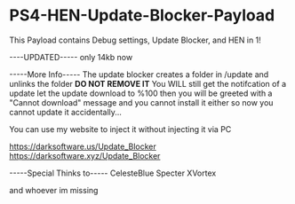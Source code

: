 # PS4-HEN-Update-Blocker-Payload
This Payload contains Debug settings, Update Blocker, and HEN in 1!

----UPDATED-----
only 14kb now

-----More Info-----
The update blocker creates a folder in /update and unlinks the folder **DO NOT REMOVE IT**
You WILL still get the notifcation of a update let the update download to %100 then 
you will be greeted with a "Cannot download" message and you cannot install it either
so now you cannot update it accidentally...
 
You can use my website to inject it without injecting it via PC

https://darksoftware.us/Update_Blocker
https://darksoftware.xyz/Update_Blocker


-----Special Thinks to-----
CelesteBlue
Specter
XVortex

and whoever im missing
